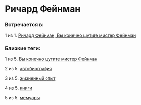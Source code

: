 # Ричард Фейнман

### Встречается в:

1 из 1. [Ричард Фейнман, Вы конечно шутите мистер Фейнман](../Книги/Мемуары/Ричард%20Фейнман%20-%20Вы%20конечно%20шутите%20мистер%20Фейнман.md)


### Близкие теги:

1 из 5. [Вы конечно шутите мистер Фейнман](../__tags/vy_konechno_shutite_mister_feynman.md)

2 из 5. [автобиография](../__tags/avtobiografiya.md)

3 из 5. [жизненный опыт](../__tags/zhiznennyy_opyt.md)

4 из 5. [книги](../__tags/knigi.md)

5 из 5. [мемуары](../__tags/memuary.md)

